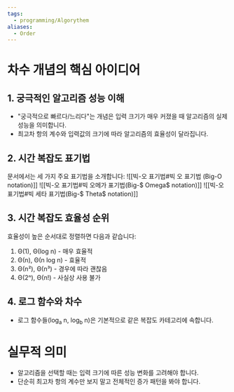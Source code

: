```yaml
---
tags:
  - programming/Algorythem
aliases:
  - Order
---
```

# 차수 개념의 핵심 아이디어

## 1. 궁극적인 알고리즘 성능 이해
- "궁극적으로 빠르다/느리다"는 개념은 입력 크기가 매우 커졌을 때 알고리즘의 실제 성능을 의미합니다.
- 최고차 항의 계수와 입력값의 크기에 따라 알고리즘의 효율성이 달라집니다.

## 2. 시간 복잡도 표기법
문서에서는 세 가지 주요 표기법을 소개합니다:
![[빅-오 표기법#빅 오 표기법 (Big-O notation)]]
![[빅-오 표기법#빅 오메가 표기법(Big-$ Omega$ notation)]]
![[빅-오 표기법#빅 세타 표기법(Big-$ Theta$ notation)]]

## 3. 시간 복잡도 효율성 순위
효율성이 높은 순서대로 정렬하면 다음과 같습니다:
1. Θ(1), Θ(log n) - 매우 효율적
2. Θ(n), Θ(n log n) - 효율적
3. Θ(n²), Θ(n³) - 경우에 따라 괜찮음
4. Θ(2ⁿ), Θ(n!) - 사실상 사용 불가

## 4. 로그 함수와 차수
- 로그 함수들(log<sub>a</sub> n, log<sub>b</sub> n)은 기본적으로 같은 복잡도 카테고리에 속합니다.

# 실무적 의미
- 알고리즘을 선택할 때는 입력 크기에 따른 성능 변화를 고려해야 합니다.
- 단순히 최고차 항의 계수만 보지 말고 전체적인 증가 패턴을 봐야 합니다.